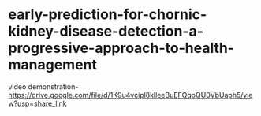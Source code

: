 # early-prediction-for-chornic-kidney-disease-detection-a-progressive-approach-to-health-management
video demonstration-https://drive.google.com/file/d/1K9u4vcipl8klleeBuEFQqoQU0VbUaph5/view?usp=share_link

